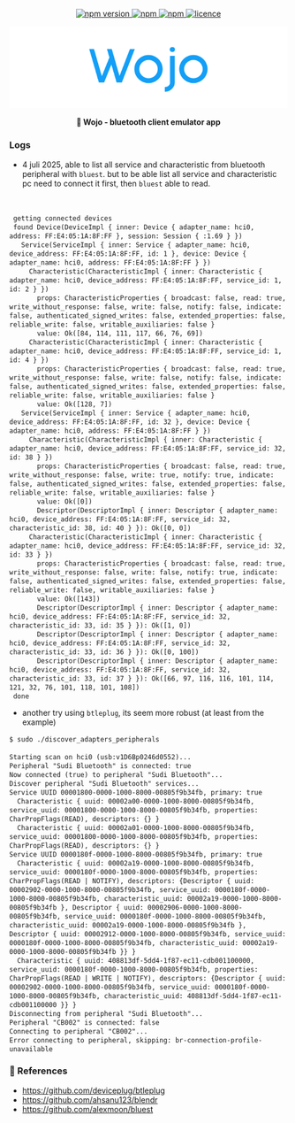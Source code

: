 <p align="center">
  <a href="">
    <img alt="npm version" src="https://badgen.net/github/commits/ahsanu123/wojo/">
  </a>
  <a href="">
    <img alt="npm" src="https://badgen.net/github/contributors/ahsanu123/wojo">
  </a>
  <a href="">
    <img alt="npm" src="https://badgen.net/github/branches/ahsanu123/wojo">
  </a>
  <a href="https://github.com/ahsanu123/wojo/blob/main/LICENSE">
    <img alt="licence" src="https://badgen.net/github/license/ahsanu123/wojo">
  </a>
</p>

![wojo_logo](wojo.svg) 

<p align="center">
  <b>
    🦷 Wojo - bluetooth client emulator app
  </b>
</p>


### Logs 

- 4 juli 2025, able to list all service and characteristic from bluetooth peripheral with `bluest`.
but to be able list all service and characteristic pc need to connect it first, then `bluest` able to read.

```shell


 getting connected devices
 found Device(DeviceImpl { inner: Device { adapter_name: hci0, address: FF:E4:05:1A:8F:FF }, session: Session { :1.69 } })
   Service(ServiceImpl { inner: Service { adapter_name: hci0, device_address: FF:E4:05:1A:8F:FF, id: 1 }, device: Device { adapter_name: hci0, address: FF:E4:05:1A:8F:FF } })
     Characteristic(CharacteristicImpl { inner: Characteristic { adapter_name: hci0, device_address: FF:E4:05:1A:8F:FF, service_id: 1, id: 2 } })
       props: CharacteristicProperties { broadcast: false, read: true, write_without_response: false, write: false, notify: false, indicate: false, authenticated_signed_writes: false, extended_properties: false, reliable_write: false, writable_auxiliaries: false }
       value: Ok([84, 114, 111, 117, 66, 76, 69])
     Characteristic(CharacteristicImpl { inner: Characteristic { adapter_name: hci0, device_address: FF:E4:05:1A:8F:FF, service_id: 1, id: 4 } })
       props: CharacteristicProperties { broadcast: false, read: true, write_without_response: false, write: false, notify: false, indicate: false, authenticated_signed_writes: false, extended_properties: false, reliable_write: false, writable_auxiliaries: false }
       value: Ok([128, 7])
   Service(ServiceImpl { inner: Service { adapter_name: hci0, device_address: FF:E4:05:1A:8F:FF, id: 32 }, device: Device { adapter_name: hci0, address: FF:E4:05:1A:8F:FF } })
     Characteristic(CharacteristicImpl { inner: Characteristic { adapter_name: hci0, device_address: FF:E4:05:1A:8F:FF, service_id: 32, id: 38 } })
       props: CharacteristicProperties { broadcast: false, read: true, write_without_response: false, write: true, notify: true, indicate: false, authenticated_signed_writes: false, extended_properties: false, reliable_write: false, writable_auxiliaries: false }
       value: Ok([0])
       Descriptor(DescriptorImpl { inner: Descriptor { adapter_name: hci0, device_address: FF:E4:05:1A:8F:FF, service_id: 32, characteristic_id: 38, id: 40 } }): Ok([0, 0])
     Characteristic(CharacteristicImpl { inner: Characteristic { adapter_name: hci0, device_address: FF:E4:05:1A:8F:FF, service_id: 32, id: 33 } })
       props: CharacteristicProperties { broadcast: false, read: true, write_without_response: false, write: false, notify: true, indicate: false, authenticated_signed_writes: false, extended_properties: false, reliable_write: false, writable_auxiliaries: false }
       value: Ok([143])
       Descriptor(DescriptorImpl { inner: Descriptor { adapter_name: hci0, device_address: FF:E4:05:1A:8F:FF, service_id: 32, characteristic_id: 33, id: 35 } }): Ok([1, 0])
       Descriptor(DescriptorImpl { inner: Descriptor { adapter_name: hci0, device_address: FF:E4:05:1A:8F:FF, service_id: 32, characteristic_id: 33, id: 36 } }): Ok([0, 100])
       Descriptor(DescriptorImpl { inner: Descriptor { adapter_name: hci0, device_address: FF:E4:05:1A:8F:FF, service_id: 32, characteristic_id: 33, id: 37 } }): Ok([66, 97, 116, 116, 101, 114, 121, 32, 76, 101, 118, 101, 108])
 done

```

- another try using `btleplug`, its seem more robust (at least from the example)

```shell
$ sudo ./discover_adapters_peripherals

Starting scan on hci0 (usb:v1D6Bp0246d0552)...
Peripheral "Sudi Bluetooth" is connected: true
Now connected (true) to peripheral "Sudi Bluetooth"...
Discover peripheral "Sudi Bluetooth" services...
Service UUID 00001800-0000-1000-8000-00805f9b34fb, primary: true
  Characteristic { uuid: 00002a00-0000-1000-8000-00805f9b34fb, service_uuid: 00001800-0000-1000-8000-00805f9b34fb, properties: CharPropFlags(READ), descriptors: {} }
  Characteristic { uuid: 00002a01-0000-1000-8000-00805f9b34fb, service_uuid: 00001800-0000-1000-8000-00805f9b34fb, properties: CharPropFlags(READ), descriptors: {} }
Service UUID 0000180f-0000-1000-8000-00805f9b34fb, primary: true
  Characteristic { uuid: 00002a19-0000-1000-8000-00805f9b34fb, service_uuid: 0000180f-0000-1000-8000-00805f9b34fb, properties: CharPropFlags(READ | NOTIFY), descriptors: {Descriptor { uuid: 00002902-0000-1000-8000-00805f9b34fb, service_uuid: 0000180f-0000-1000-8000-00805f9b34fb, characteristic_uuid: 00002a19-0000-1000-8000-00805f9b34fb }, Descriptor { uuid: 00002906-0000-1000-8000-00805f9b34fb, service_uuid: 0000180f-0000-1000-8000-00805f9b34fb, characteristic_uuid: 00002a19-0000-1000-8000-00805f9b34fb }, Descriptor { uuid: 00002912-0000-1000-8000-00805f9b34fb, service_uuid: 0000180f-0000-1000-8000-00805f9b34fb, characteristic_uuid: 00002a19-0000-1000-8000-00805f9b34fb }} }
  Characteristic { uuid: 408813df-5dd4-1f87-ec11-cdb001100000, service_uuid: 0000180f-0000-1000-8000-00805f9b34fb, properties: CharPropFlags(READ | WRITE | NOTIFY), descriptors: {Descriptor { uuid: 00002902-0000-1000-8000-00805f9b34fb, service_uuid: 0000180f-0000-1000-8000-00805f9b34fb, characteristic_uuid: 408813df-5dd4-1f87-ec11-cdb001100000 }} }
Disconnecting from peripheral "Sudi Bluetooth"...
Peripheral "CB002" is connected: false
Connecting to peripheral "CB002"...
Error connecting to peripheral, skipping: br-connection-profile-unavailable

```

### 🎄 References

- https://github.com/deviceplug/btleplug
- https://github.com/ahsanu123/blendr
- https://github.com/alexmoon/bluest


